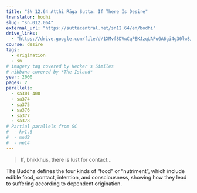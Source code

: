 ```yaml
---
title: "SN 12.64 Atthi Rāga Sutta: If There Is Desire"
translator: bodhi
slug: "sn.012.064"
external_url: "https://suttacentral.net/sn12.64/en/bodhi"
drive_links:
  - "https://drive.google.com/file/d/1XMvf8DVwCqPEKJzqUAPuGA6gi4g30lw8/view?usp=drivesdk"
course: desire
tags:
  - origination
  - sn
# imagery tag covered by Hecker's Similes
# nibbana covered by *The Island*
year: 2000
pages: 2
parallels:
  - sa301-400
  - sa374
  - sa375
  - sa376
  - sa377
  - sa378
# Partial parallels from SC
#  - kv1.6
#  - mnd2
#  - ne14
---
```


> If, bhikkhus, there is lust for contact...

The Buddha defines the four kinds of “food” or “nutriment”, which include edible food, contact, intention, and consciousness, showing how they lead to suffering according to dependent origination.

